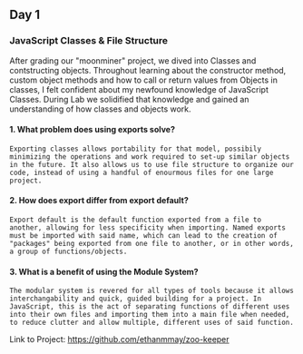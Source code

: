 ## Day 1

### JavaScript Classes & File Structure

After grading our "moonminer" project, we dived into Classes and contstructing objects. Throughout learning about the constructor method, custom object methods and how to call or return values from Objects in classes, I felt confident about my newfound knowledge of JavaScript Classes. During Lab we solidified that knowledge and gained an understanding of how classes and objects work.

#### 1. What problem does using exports solve?

```Exporting classes allows portability for that model, possibily minimizing the operations and work required to set-up similar objects in the future. It also allows us to use file structure to organize our code, instead of using a handful of enourmous files for one large project.```

#### 2. How does export differ from export default?

```Export default is the default function exported from a file to another, allowing for less specificity when importing. Named exports must be imported with said name, which can lead to the creation of "packages" being exported from one file to another, or in other words, a group of functions/objects.```

#### 3. What is a benefit of using the Module System?

```The modular system is revered for all types of tools because it allows interchangability and quick, guided building for a project. In JavaScript, this is the act of separating functions of different uses into their own files and importing them into a main file when needed, to reduce clutter and allow multiple, different uses of said function.```

Link to Project: https://github.com/ethanmmay/zoo-keeper